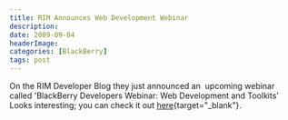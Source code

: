 ```yaml
---
title: RIM Announces Web Development Webinar
description: 
date: 2009-09-04
headerImage: 
categories: [BlackBerry]
tags: post
---
```


On the RIM Developer Blog they just announced an  upcoming webinar called 'BlackBerry Developers Webinar: Web Development and Toolkits' Looks interesting; you can check it out [here](http://supportforums.blackberry.com/t5/BlackBerry-Developer-s-Blog/BlackBerry-Developers-Webinar-Web-Development-and-Toolkits/ba-p/325108){target="_blank"}.